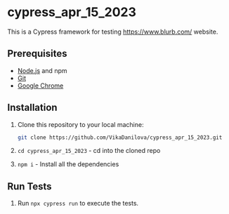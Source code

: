 # cypress_apr_15_2023

This is a Cypress framework for testing https://www.blurb.com/ website.

## Prerequisites

- [Node.js](https://nodejs.org/en) and npm
- [Git](https://git-scm.com/downloads)
- [Google Chrome](https://www.google.com/chrome/)

## Installation

1. Clone this repository to your local machine:

   ```bash
   git clone https://github.com/VikaDanilova/cypress_apr_15_2023.git
   ```

2. `cd cypress_apr_15_2023` - cd into the cloned repo
3. `npm i` - Install all the dependencies

## Run Tests
1. Run `npx cypress run` to execute the tests.
